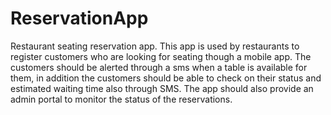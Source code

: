 # ReservationApp
Restaurant seating reservation app. This app is used by restaurants to register customers who are looking for seating though a mobile app. The customers should be alerted through a sms when a table is available for them, in addition the customers should be able to check on their status and estimated waiting time also through SMS. The app should also provide an admin portal to monitor the status of the reservations.
